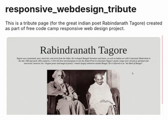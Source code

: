 # responsive_webdesign_tribute
This is a tribute page (for the great indian poet Rabindanath Tagore) created as part of free code camp responsive web design project.


![](gif/tagore.gif)


